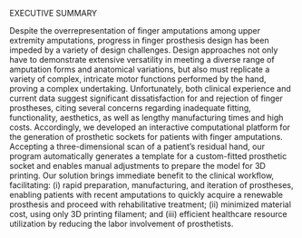 EXECUTIVE SUMMARY

Despite the overrepresentation of finger amputations among upper extremity amputations, progress in finger prosthesis design has been impeded by a variety of design challenges. Design approaches not only have to demonstrate extensive versatility in meeting a diverse range of amputation forms and anatomical variations, but also must replicate a variety of complex, intricate motor functions performed by the hand, proving a complex undertaking. Unfortunately, both clinical experience and current data suggest significant dissatisfaction for and rejection of finger prostheses, citing several concerns regarding inadequate fitting, functionality, aesthetics, as well as lengthy manufacturing times and high costs.
Accordingly, we developed an interactive computational platform for the generation of prosthetic sockets for patients with finger amputations. Accepting a three-dimensional scan of a patient’s residual hand, our program automatically generates a template for a custom-fitted prosthetic socket and enables manual adjustments to prepare the model for 3D printing. Our solution brings immediate benefit to the clinical workflow, facilitating: (i) rapid preparation, manufacturing, and iteration of prostheses, enabling patients with recent amputations to quickly acquire a renewable prosthesis and proceed with rehabilitative treatment; (ii) minimized material cost, using only 3D printing filament; and (iii) efficient healthcare resource utilization by reducing the labor involvement of prosthetists.
